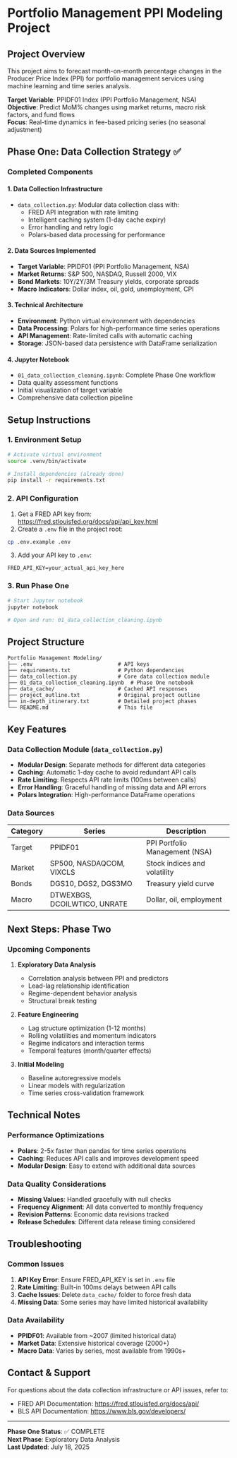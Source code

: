 # Portfolio Management PPI Modeling Project

## Project Overview
This project aims to forecast month-on-month percentage changes in the Producer Price Index (PPI) for portfolio management services using machine learning and time series analysis.

**Target Variable**: PPIDF01 Index (PPI Portfolio Management, NSA)  
**Objective**: Predict MoM% changes using market returns, macro risk factors, and fund flows  
**Focus**: Real-time dynamics in fee-based pricing series (no seasonal adjustment)

## Phase One: Data Collection Strategy ✅

### Completed Components

#### 1. **Data Collection Infrastructure**
- `data_collection.py`: Modular data collection class with:
  - FRED API integration with rate limiting
  - Intelligent caching system (1-day cache expiry)
  - Error handling and retry logic
  - Polars-based data processing for performance

#### 2. **Data Sources Implemented**
- **Target Variable**: PPIDF01 (PPI Portfolio Management, NSA)
- **Market Returns**: S&P 500, NASDAQ, Russell 2000, VIX
- **Bond Markets**: 10Y/2Y/3M Treasury yields, corporate spreads
- **Macro Indicators**: Dollar index, oil, gold, unemployment, CPI

#### 3. **Technical Architecture**
- **Environment**: Python virtual environment with dependencies
- **Data Processing**: Polars for high-performance time series operations
- **API Management**: Rate-limited calls with automatic caching
- **Storage**: JSON-based data persistence with DataFrame serialization

#### 4. **Jupyter Notebook**
- `01_data_collection_cleaning.ipynb`: Complete Phase One workflow
- Data quality assessment functions
- Initial visualization of target variable
- Comprehensive data collection pipeline

## Setup Instructions

### 1. Environment Setup
```bash
# Activate virtual environment
source .venv/bin/activate

# Install dependencies (already done)
pip install -r requirements.txt
```

### 2. API Configuration
1. Get a FRED API key from: https://fred.stlouisfed.org/docs/api/api_key.html
2. Create a `.env` file in the project root:
```bash
cp .env.example .env
```
3. Add your API key to `.env`:
```
FRED_API_KEY=your_actual_api_key_here
```

### 3. Run Phase One
```bash
# Start Jupyter notebook
jupyter notebook

# Open and run: 01_data_collection_cleaning.ipynb
```

## Project Structure
```
Portfolio Management Modeling/
├── .env                           # API keys
├── requirements.txt               # Python dependencies
├── data_collection.py             # Core data collection module
├── 01_data_collection_cleaning.ipynb  # Phase One notebook
├── data_cache/                    # Cached API responses
├── project_outline.txt            # Original project outline
├── in-depth_itinerary.txt         # Detailed project phases
└── README.md                      # This file
```

## Key Features

### Data Collection Module (`data_collection.py`)
- **Modular Design**: Separate methods for different data categories
- **Caching**: Automatic 1-day cache to avoid redundant API calls
- **Rate Limiting**: Respects API rate limits (100ms between calls)
- **Error Handling**: Graceful handling of missing data and API errors
- **Polars Integration**: High-performance DataFrame operations

### Data Sources
| Category | Series | Description |
|----------|--------|-------------|
| Target | PPIDF01 | PPI Portfolio Management (NSA) |
| Market | SP500, NASDAQCOM, VIXCLS | Stock indices and volatility |
| Bonds | DGS10, DGS2, DGS3MO | Treasury yield curve |
| Macro | DTWEXBGS, DCOILWTICO, UNRATE | Dollar, oil, employment |

## Next Steps: Phase Two

### Upcoming Components
1. **Exploratory Data Analysis**
   - Correlation analysis between PPI and predictors
   - Lead-lag relationship identification
   - Regime-dependent behavior analysis
   - Structural break testing

2. **Feature Engineering**
   - Lag structure optimization (1-12 months)
   - Rolling volatilities and momentum indicators
   - Regime indicators and interaction terms
   - Temporal features (month/quarter effects)

3. **Initial Modeling**
   - Baseline autoregressive models
   - Linear models with regularization
   - Time series cross-validation framework

## Technical Notes

### Performance Optimizations
- **Polars**: 2-5x faster than pandas for time series operations
- **Caching**: Reduces API calls and improves development speed
- **Modular Design**: Easy to extend with additional data sources

### Data Quality Considerations
- **Missing Values**: Handled gracefully with null checks
- **Frequency Alignment**: All data converted to monthly frequency
- **Revision Patterns**: Economic data revisions tracked
- **Release Schedules**: Different data release timing considered

## Troubleshooting

### Common Issues
1. **API Key Error**: Ensure FRED_API_KEY is set in `.env` file
2. **Rate Limiting**: Built-in 100ms delays between API calls
3. **Cache Issues**: Delete `data_cache/` folder to force fresh data
4. **Missing Data**: Some series may have limited historical availability

### Data Availability
- **PPIDF01**: Available from ~2007 (limited historical data)
- **Market Data**: Extensive historical coverage (2000+)
- **Macro Data**: Varies by series, most available from 1990s+

## Contact & Support
For questions about the data collection infrastructure or API issues, refer to:
- FRED API Documentation: https://fred.stlouisfed.org/docs/api/
- BLS API Documentation: https://www.bls.gov/developers/

---

**Phase One Status**: ✅ COMPLETE  
**Next Phase**: Exploratory Data Analysis  
**Last Updated**: July 18, 2025
